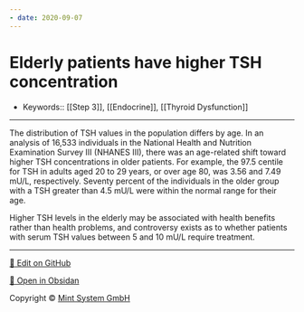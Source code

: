 ```yaml
---
- date: 2020-09-07
---
```


# Elderly patients have higher TSH concentration

- Keywords:: [[Step 3]], [[Endocrine]], [[Thyroid Dysfunction]]
---

The distribution of TSH values in the population differs by age. In an analysis of 16,533 individuals in the National Health and Nutrition Examination Survey III (NHANES III), there was an age-related shift toward higher TSH concentrations in older patients. For example, the 97.5 centile for TSH in adults aged 20 to 29 years, or over age 80, was 3.56 and 7.49 mU/L, respectively. Seventy percent of the individuals in the older group with a TSH greater than 4.5 mU/L were within the normal range for their age.

Higher TSH levels in the elderly may be associated with health benefits rather than health problems, and controversy exists as to whether patients with serum TSH values between 5 and 10 mU/L require treatment.


<hr>

[📝 Edit on GitHub](https://github.com/Mint-System/Knowledge/blob/master/Elderly%20patients%20have%20higher%20TSH%20concentration.md)

[📂 Open in Obsidan](obsidian://open?vault=Knowledge%20Mint%20System&file=Elderly%20patients%20have%20higher%20TSH%20concentration.md ':target=_self')

<footer>Copyright © <a href="https://www.mint-system.ch/">Mint System GmbH</a></footer>